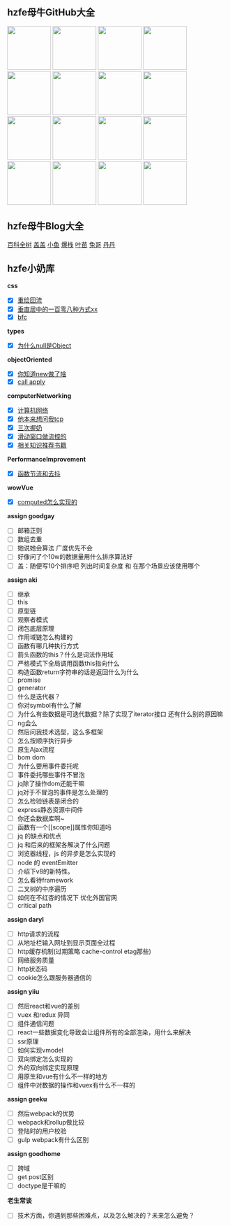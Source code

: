 ## hzfe母牛GitHub大全
<a href="https://github.com/LLawlight"><img src="https://avatars0.githubusercontent.com/u/17525377?v=4&s=400" width="100" height="100" /></a>
<a href="https://github.com/Yiiu"><img src="https://avatars3.githubusercontent.com/u/7876498?v=4&s=400" width="100" height="100" /></a>
<a href="https://github.com/merrynode"><img src="https://avatars1.githubusercontent.com/u/14918579?v=4&s=400" width="100" height="100" /></a>
<a href="https://github.com/volvo18a"><img src="https://avatars2.githubusercontent.com/u/19522954?v=4&s=400" width="100" height="100" /></a>
<a href="https://github.com/hellodigua"><img src="https://avatars1.githubusercontent.com/u/9943164?v=4&s=400" width="100" height="100" /></a>
<a href="https://github.com/Daryl-L"><img src="https://avatars0.githubusercontent.com/u/5457564?v=4&s=400" width="100" height="100" /></a>
<a href="https://github.com/icemirror"><img src="https://avatars2.githubusercontent.com/u/14882452?v=4&s=400" width="100" height="100" /></a>
<a href="https://github.com/xyxiao001"><img src="https://avatars3.githubusercontent.com/u/15681693?v=4&s=400" width="100" height="100" /></a>
<a href="https://github.com/xiaokk06"><img src="https://avatars2.githubusercontent.com/u/12165373?v=4&s=400" width="100" height="100" /></a>
<a href="https://github.com/yinmazuo"><img src="https://avatars1.githubusercontent.com/u/9531951?v=4&s=400" width="100" height="100" /></a>
<a href="https://github.com/Reusjs"><img src="https://avatars3.githubusercontent.com/u/19499958?v=4&s=400" width="100" height="100" /></a>
<a href="https://github.com/Akiq2016"><img src="https://avatars2.githubusercontent.com/u/17002181?v=4&s=400" width="100" height="100" /></a>
<a href="https://github.com/gongpeione"><img src="https://avatars3.githubusercontent.com/u/3984824?v=4&s=400" width="100" height="100" /></a>
<a href="https://github.com/NightCatSama"><img src="https://avatars0.githubusercontent.com/u/13888962?v=4&s=400" width="100" height="100" /></a>
<a href="https://github.com/Taomiaoer"><img src="https://avatars3.githubusercontent.com/u/17794232?v=4&s=400" width="100" height="100" /></a>
<a href="https://github.com/uztg"><img src="https://avatars1.githubusercontent.com/u/17242380?v=4&s=400" width="100" height="100" /></a>

## hzfe母牛Blog大全

[百科全树](https://code.geeku.net/)
[盖盖](https://blog.xyxiao.cn/)
[小鱼](https://blog.wanan.me/)
[爆栈](https://is.daryl.moe/)
[叶苗](https://nightcat.win/)
[兔哥](http://noder.club/)
[丹丹](http://www.funnycoder.cn)

## hzfe小奶库

**css**
- [x] [重绘回流](https://github.com/Akiq2016/hzfe-questions-and-answers/blob/master/css/reflow_repain.md)
- [x] [垂直居中的一百零八种方式xx](https://github.com/Akiq2016/hzfe-questions-and-answers/blob/master/css/verticalAlign.md)
- [x] [bfc](https://github.com/Akiq2016/hzfe-questions-and-answers/blob/master/css/cssBFC.md)

**types**
- [x] [为什么null是Object](https://github.com/Akiq2016/hzfe-questions-and-answers/blob/master/types/null.md)

**objectOriented**
- [x] [你知道new做了啥](https://github.com/Akiq2016/hzfe-questions-and-answers/blob/master/objectOriented/new.md)
- [x] [call apply](https://github.com/Akiq2016/hzfe-questions-and-answers/blob/master/objectOriented/call_apply.md)

**computerNetworking**
- [x] [计算机网络](https://github.com/Akiq2016/hzfe-questions-and-answers/blob/master/computerNetworking/answers.md#不专业的计算机网络概念)
- [x] [他本来想问我tcp](https://github.com/Akiq2016/hzfe-questions-and-answers/blob/master/computerNetworking/answers.md#传输层有个厉害协议叫tcp惹)
- [x] [三次握奶](https://github.com/Akiq2016/hzfe-questions-and-answers/blob/master/computerNetworking/answers.md#传输层有个厉害协议叫tcp惹)
- [x] [滑动窗口做流控的](https://github.com/Akiq2016/hzfe-questions-and-answers/blob/master/computerNetworking/answers.md#传输层有个厉害协议叫tcp惹)
- [x] [相关知识推荐书籍](https://github.com/Akiq2016/hzfe-questions-and-answers/blob/master/computerNetworking/answers.md#推荐书籍)

**PerformanceImprovement**
- [x] [函数节流和去抖](https://github.com/Akiq2016/hzfe-questions-and-answers/blob/master/PerformanceImprovement/throttle_debounce.md)

**wowVue**
- [x] [computed怎么实现的](https://github.com/Akiq2016/hzfe-questions-and-answers/blob/master/wowVue/computed.md)

**assign goodgay**
- [ ] 邮箱正则
- [ ] 数组去重
- [ ] 她说她会算法 广度优先不会
- [ ] 好像问了个10w的数据量用什么排序算法好
- [ ] 盖：随便写10个排序吧 列出时间复杂度 和 在那个场景应该使用哪个

**assign aki**
- [ ] 继承
- [ ] this
- [ ] 原型链
- [ ] 观察者模式
- [ ] 闭包底层原理
- [ ] 作用域链怎么构建的
- [ ] 函数有哪几种执行方式
- [ ] 箭头函数的this？什么是词法作用域
- [ ] 严格模式下全局调用函数this指向什么
- [ ] 构造函数return字符串的话是返回什么为什么
- [ ] promise
- [ ] generator
- [ ] 什么是迭代器？
- [ ] 你对symbol有什么了解
- [ ] 为什么有些数据是可迭代数据？除了实现了iterator接口 还有什么别的原因嘛
- [ ] ng会么
- [ ] 然后问我技术选型，这么多框架
- [ ] 怎么按顺序执行异步
- [ ] 原生Ajax流程
- [ ] bom dom
- [ ] 为什么要用事件委托呢
- [ ] 事件委托哪些事件不冒泡
- [ ] jq除了操作dom还能干嘛
- [ ] jq对于不冒泡的事件是怎么处理的
- [ ] 怎么检验链表是闭合的
- [ ] express静态资源中间件
- [ ] 你还会数据库啊~
- [ ] 函数有一个[[scope]]属性你知道吗
- [ ] jq 的缺点和优点
- [ ] jq 和后来的框架各解决了什么问题
- [ ] 浏览器线程，js 的异步是怎么实现的
- [ ] node 的 eventEmitter
- [ ] 介绍下v8的新特性。
- [ ] 怎么看待framework 
- [ ] 二叉树的中序遍历
- [ ] 如何在不红杏的情况下 优化外国官网
- [ ] critical path

**assign daryl**
- [ ] http请求的流程
- [ ] 从地址栏输入网址到显示页面全过程
- [ ] http缓存机制(过期策略 cache-control etag那些)
- [ ] 网络服务质量
- [ ] http状态码
- [ ] cookie怎么跟服务器通信的

**assign yiiu**
- [ ] 然后react和vue的差别
- [ ] vuex 和redux 异同
- [ ] 组件通信问题
- [ ] react一些数据变化导致会让组件所有的全部渲染，用什么来解决
- [ ] ssr原理
- [ ] 如何实现vmodel
- [ ] 双向绑定怎么实现的
- [ ] 外的双向绑定实现原理
- [ ] 用原生和vue有什么不一样的地方
- [ ] 组件中对数据的操作和vuex有什么不一样的

**assign geeku**
- [ ] 然后webpack的优势
- [ ] webpack和rollup做比较
- [ ] 登陆时的用户校验
- [ ] gulp webpack有什么区别

**assign goodhome**
- [ ] 跨域
- [ ] get post区别
- [ ] doctype是干嘛的

**老生常谈**
- [ ] 技术方面，你遇到那些困难点，以及怎么解决的？未来怎么避免？
